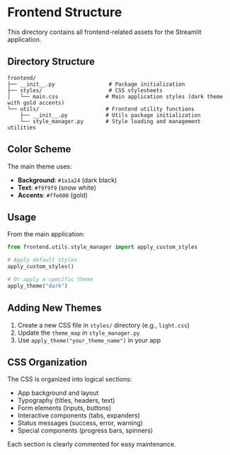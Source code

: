 # Frontend Structure

This directory contains all frontend-related assets for the Streamlit application.

## Directory Structure

```
frontend/
├── __init__.py                 # Package initialization
├── styles/                     # CSS stylesheets
│   └── main.css               # Main application styles (dark theme with gold accents)
└── utils/                     # Frontend utility functions
    ├── __init__.py            # Utils package initialization
    └── style_manager.py       # Style loading and management utilities
```

## Color Scheme

The main theme uses:
- **Background**: `#1a1a24` (dark black)
- **Text**: `#f9f9f9` (snow white)  
- **Accents**: `#ffe600` (gold)

## Usage

From the main application:

```python
from frontend.utils.style_manager import apply_custom_styles

# Apply default styles
apply_custom_styles()

# Or apply a specific theme
apply_theme("dark")
```

## Adding New Themes

1. Create a new CSS file in `styles/` directory (e.g., `light.css`)
2. Update the `theme_map` in `style_manager.py`
3. Use `apply_theme("your_theme_name")` in your app

## CSS Organization

The CSS is organized into logical sections:
- App background and layout
- Typography (titles, headers, text)
- Form elements (inputs, buttons)
- Interactive components (tabs, expanders)
- Status messages (success, error, warning)
- Special components (progress bars, spinners)

Each section is clearly commented for easy maintenance.

